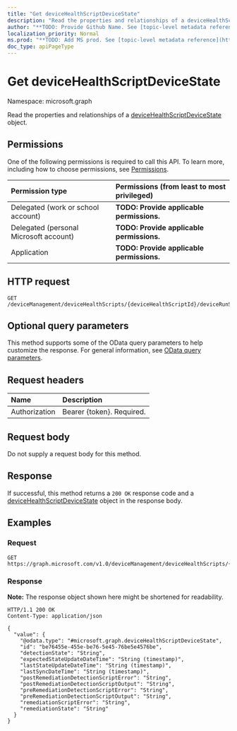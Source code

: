 ```yaml
---
title: "Get deviceHealthScriptDeviceState"
description: "Read the properties and relationships of a deviceHealthScriptDeviceState object."
author: "**TODO: Provide Github Name. See [topic-level metadata reference](https://msgo.azurewebsites.net/add/document/guidelines/metadata.html#topic-level-metadata)**"
localization_priority: Normal
ms.prod: "**TODO: Add MS prod. See [topic-level metadata reference](https://msgo.azurewebsites.net/add/document/guidelines/metadata.html#topic-level-metadata)**"
doc_type: apiPageType
---
```


# Get deviceHealthScriptDeviceState
Namespace: microsoft.graph



Read the properties and relationships of a [deviceHealthScriptDeviceState](../resources/devicehealthscriptdevicestate.md) object.

## Permissions
One of the following permissions is required to call this API. To learn more, including how to choose permissions, see [Permissions](/graph/permissions-reference).

|Permission type|Permissions (from least to most privileged)|
|:---|:---|
|Delegated (work or school account)|**TODO: Provide applicable permissions.**|
|Delegated (personal Microsoft account)|**TODO: Provide applicable permissions.**|
|Application|**TODO: Provide applicable permissions.**|

## HTTP request

<!-- {
  "blockType": "ignored"
}
-->
``` http
GET /deviceManagement/deviceHealthScripts/{deviceHealthScriptId}/deviceRunStates/{deviceHealthScriptDeviceStateId}
```

## Optional query parameters
This method supports some of the OData query parameters to help customize the response. For general information, see [OData query parameters](/graph/query-parameters).

## Request headers
|Name|Description|
|:---|:---|
|Authorization|Bearer {token}. Required.|

## Request body
Do not supply a request body for this method.

## Response

If successful, this method returns a `200 OK` response code and a [deviceHealthScriptDeviceState](../resources/devicehealthscriptdevicestate.md) object in the response body.

## Examples

### Request
<!-- {
  "blockType": "request",
  "name": "get_devicehealthscriptdevicestate"
}
-->
``` http
GET https://graph.microsoft.com/v1.0/deviceManagement/deviceHealthScripts/{deviceHealthScriptId}/deviceRunStates/{deviceHealthScriptDeviceStateId}
```


### Response
**Note:** The response object shown here might be shortened for readability.
<!-- {
  "blockType": "response",
  "truncated": true,
  "@odata.type": "microsoft.graph.deviceHealthScriptDeviceState"
}
-->
``` http
HTTP/1.1 200 OK
Content-Type: application/json

{
  "value": {
    "@odata.type": "#microsoft.graph.deviceHealthScriptDeviceState",
    "id": "be76455e-455e-be76-5e45-76be5e4576be",
    "detectionState": "String",
    "expectedStateUpdateDateTime": "String (timestamp)",
    "lastStateUpdateDateTime": "String (timestamp)",
    "lastSyncDateTime": "String (timestamp)",
    "postRemediationDetectionScriptError": "String",
    "postRemediationDetectionScriptOutput": "String",
    "preRemediationDetectionScriptError": "String",
    "preRemediationDetectionScriptOutput": "String",
    "remediationScriptError": "String",
    "remediationState": "String"
  }
}
```

